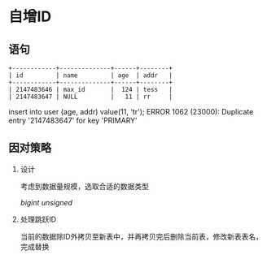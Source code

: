 # 自增ID

## 语句

```mysql
+------------+--------------+------+--------+
| id         | name         | age  | addr   |
+------------+--------------+------+--------+
| 2147483646 | max_id       |  124 | tess   |
| 2147483647 | NULL         |   11 | rr     |
```

insert into user (age, addr) value(11, 'tr');
ERROR 1062 (23000): Duplicate entry '2147483647' for key 'PRIMARY'

## 因对策略

1. 设计

    考虑到数据量规模，选取合适的数据类型

    *bigint unsigned* 

2. 处理跳跃ID

    当前的数据除ID外拷贝至新表中，并再拷贝完后删除当前表，修改新表表名，完成替换